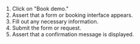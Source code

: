 1. Click on "Book demo."
2. Assert that a form or booking interface appears.
3. Fill out any necessary information.
4. Submit the form or request.
5. Assert that a confirmation message is displayed.